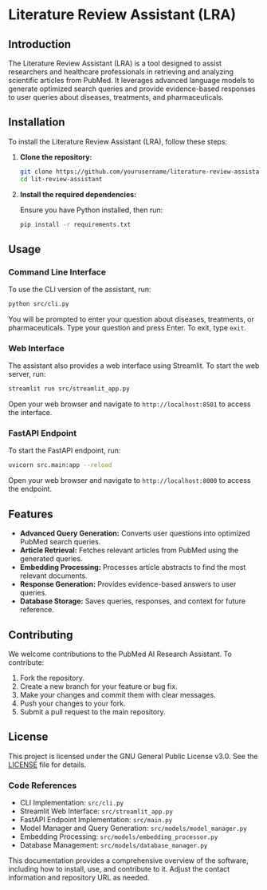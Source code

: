 # Literature Review Assistant (LRA)

## Introduction

The Literature Review Assistant (LRA) is a tool designed to assist researchers and healthcare professionals in retrieving and analyzing scientific articles from PubMed. It leverages advanced language models to generate optimized search queries and provide evidence-based responses to user queries about diseases, treatments, and pharmaceuticals.

## Installation

To install the Literature Review Assistant (LRA), follow these steps:

1. **Clone the repository:**

   ```bash
   git clone https://github.com/yourusername/literature-review-assistant.git
   cd lit-review-assistant
   ```

2. **Install the required dependencies:**

   Ensure you have Python installed, then run:

   ```bash
   pip install -r requirements.txt
   ```

## Usage

### Command Line Interface

To use the CLI version of the assistant, run:
```bash
python src/cli.py
```

You will be prompted to enter your question about diseases, treatments, or pharmaceuticals. Type your question and press Enter. To exit, type `exit`.

### Web Interface

The assistant also provides a web interface using Streamlit. To start the web server, run:

```bash
streamlit run src/streamlit_app.py
```
Open your web browser and navigate to `http://localhost:8501` to access the interface.

### FastAPI Endpoint

To start the FastAPI endpoint, run:

```bash
uvicorn src.main:app --reload
```
Open your web browser and navigate to `http://localhost:8000` to access the endpoint.

## Features

- **Advanced Query Generation:** Converts user questions into optimized PubMed search queries.
- **Article Retrieval:** Fetches relevant articles from PubMed using the generated queries.
- **Embedding Processing:** Processes article abstracts to find the most relevant documents.
- **Response Generation:** Provides evidence-based answers to user queries.
- **Database Storage:** Saves queries, responses, and context for future reference.

## Contributing

We welcome contributions to the PubMed AI Research Assistant. To contribute:

1. Fork the repository.
2. Create a new branch for your feature or bug fix.
3. Make your changes and commit them with clear messages.
4. Push your changes to your fork.
5. Submit a pull request to the main repository.

## License

This project is licensed under the GNU General Public License v3.0. See the [LICENSE](LICENSE) file for details.

### Code References

- CLI Implementation: `src/cli.py`
- Streamlit Web Interface: `src/streamlit_app.py`
- FastAPI Endpoint Implementation: `src/main.py`
- Model Manager and Query Generation: `src/models/model_manager.py`
- Embedding Processing: `src/models/embedding_processor.py`
- Database Management: `src/models/database_manager.py`

This documentation provides a comprehensive overview of the software, including how to install, use, and contribute to it. Adjust the contact information and repository URL as needed.